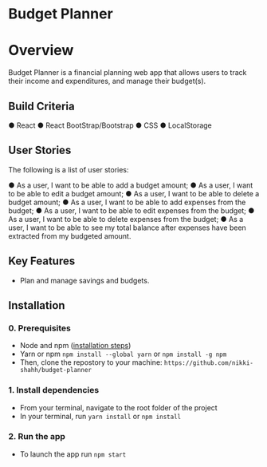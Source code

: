 # Budget Planner

# Overview

Budget Planner is a financial planning web app that allows users to track their income and expenditures, and manage their budget(s).


## Build Criteria 

● React
● React BootStrap/Bootstrap
● CSS
● LocalStorage

## User Stories

The following is a list of user stories:

● As a user, I want to be able to add a budget amount;
● As a user, I want to be able to edit a budget amount;
● As a user, I want to be able to delete a budget amount;
● As a user, I want to be able to add expenses from the budget;
● As a user, I want to be able to edit expenses from the budget;
● As a user, I want to be able to delete expenses from the budget;
● As a user, I want to be able to see my total balance after expenses have been extracted from my budgeted amount.

## Key Features

- Plan and manage savings and budgets.


## Installation

### 0. Prerequisites

- Node and npm ([installation steps](https://nodejs.org/en/download/))
- Yarn or npm `npm install --global yarn` or `npm install -g npm`
- Then, clone the repostory to your machine:
`https://github.com/nikki-shahh/budget-planner` 

### 1. Install dependencies

- From your terminal, navigate to the root folder of the project
- In your terminal, run `yarn install` or `npm install`

### 2. Run the app

- To launch the app run `npm start`
